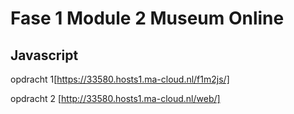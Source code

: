 # Fase 1 Module 2 Museum Online
## Javascript

opdracht 1[https://33580.hosts1.ma-cloud.nl/f1m2js/]

opdracht 2 [http://33580.hosts1.ma-cloud.nl/web/]